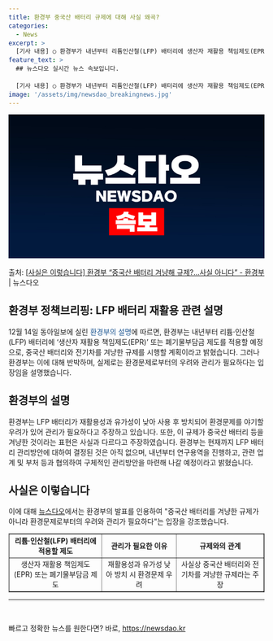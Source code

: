 ```yaml
---
title: 환경부 중국산 배터리 규제에 대해 사실 왜곡?
categories:
  - News
excerpt: >
  [기사 내용] ○ 환경부가 내년부터 리튬인산철(LFP) 배터리에 생산자 재활용 책임제도(EPR) 또는 폐기물…
feature_text: >
  ## 뉴스다오 실시간 뉴스 속보입니다.

  [기사 내용] ○ 환경부가 내년부터 리튬인산철(LFP) 배터리에 생산자 재활용 책임제도(EPR) 또는 폐기물…
image: '/assets/img/newsdao_breakingnews.jpg'
---
```


![뉴스다오 속보](/assets/img/newsdao_breakingnews.jpg)

<p>출처: <a href="https://newsdao.kr/2817" rel="dofollow">[사실은 이렇습니다] 환경부 “중국산 배터리 겨냥해 규제?…사실 아니다” - 환경부</a> | 뉴스다오</p>

<h2>환경부 정책브리핑: LFP 배터리 재활용 관련 설명</h2>

<p data-ke-size="size16">12월 14일 동아일보에 실린 <span style="color: #1a5490;">환경부의 설명</span>에 따르면, 환경부는 내년부터 리튬·인산철(LFP) 배터리에 ‘생산자 재활용 책임제도(EPR)’ 또는 폐기물부담금 제도를 적용할 예정으로, 중국산 배터리와 전기차를 겨냥한 규제를 시행할 계획이라고 밝혔습니다. 그러나 환경부는 이에 대해 반박하며, 실제로는 환경문제로부터의 우려와 관리가 필요하다는 입장임을 설명했습니다.</p>

<h2 data-ke-size="size26">환경부의 설명</h2>

<p data-ke-size="size16">환경부는 LFP 배터리가 재활용성과 유가성이 낮아 사용 후 방치되어 환경문제를 야기할 우려가 있어 관리가 필요하다고 주장하고 있습니다. 또한, 이 규제가 중국산 배터리 등을 겨냥한 것이라는 표현은 사실과 다르다고 주장하였습니다. 환경부는 현재까지 LFP 배터리 관리방안에 대하여 결정된 것은 아직 없으며, 내년부터 연구용역을 진행하고, 관련 업계 및 부처 등과 협의하여 구체적인 관리방안을 마련해 나갈 예정이라고 밝혔습니다.</p>

<h2 data-ke-size="size26">사실은 이렇습니다</h2>

<p data-ke-size="size16">이에 대해 <a href="https://newsdao.kr/2817">뉴스다오</a>에서는 환경부의 발표를 인용하여 "중국산 배터리를 겨냥한 규제가 아니라 환경문제로부터의 우려와 관리가 필요하다"는 입장을 강조했습니다.</p>

<table style="width: 100%;" border="1">
<tbody>
<tr>
<td style="text-align: center; height: 17px;"><b>리튬·인산철(LFP) 배터리에 적용할 제도</b></td>
<td style="text-align: center; height: 17px;"><b>관리가 필요한 이유</b></td>
<td style="text-align: center; height: 17px;"><b>규제와의 관계</b></td>
</tr>
<tr>
<td style="text-align: center; height: 17px;">생산자 재활용 책임제도(EPR) 또는 폐기물부담금 제도</td>
<td style="text-align: center; height: 17px;">재활용성과 유가성 낮아 방치 시 환경문제 우려</td>
<td style="text-align: center; height: 17px;">사실상 중국산 배터리와 전기차를 겨냥한 규제라는 주장</td>
</tr>
</tbody>
</table>

<hr>

<p data-ke-size="size16">&nbsp;</p> 

빠르고 정확한 뉴스를 원한다면? 바로, <a href="https://newsdao.kr" rel="dofollow">https://newsdao.kr</a>


    
